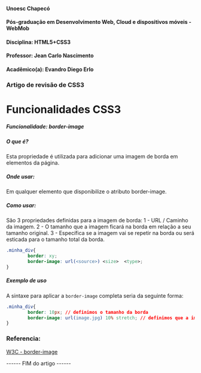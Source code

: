 #### Unoesc Chapecó
#### Pós-graduação em Desenvolvimento Web, Cloud e dispositivos móveis - WebMob
#### Disciplina: HTML5+CSS3
#### Professor: Jean Carlo Nascimento
#### Acadêmico(a): Evandro Diego Erlo
### Artigo de revisão de CSS3

<h1>Funcionalidades CSS3 </h1>

##### Funcionalidade: border-image
##### O que é?
Esta propriedade é utilizada para adicionar uma imagem de borda em elementos da página.
##### Onde usar:
Em qualquer elemento que disponibilize o atributo border-image.
##### Como usar:
São 3 propriedades definidas para a imagem de borda:
1 - URL / Caminho da imagem.
2 - O tamanho que a imagem ficará na borda em relação a seu tamanho original.
3 - Específica se a imagem vai se repetir na borda ou será esticada para o tamanho total da borda.
```css
.minha_div{
        border: xy;
        border-image: url(<source>) <size>  <type>;
}
```
##### Exemplo de uso
A sintaxe para aplicar a `border-image` completa seria da seguinte forma:

```css
.minha_div{
        border: 10px; // definimos o tamanho da borda
        border-image: url(image.jpg) 10% stretch; // definimos que a image.jpg irá ser usada 10% do seu tamanho original e será esticada para preencher os espaçõs da borda do elemento.
}

```
### Referencia:
[W3C - border-image](http://www.w3schools.com/css/css3_border_images.asp)



------ FIM do artigo ------
